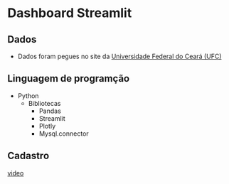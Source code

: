 # Dashboard Streamlit

## Dados
   * Dados foram pegues no site da [Universidade Federal do Ceará (UFC)](https://dados.ufc.br/group/pessoas) 

## Linguagem de programção
* Python 
  * Bibliotecas
    * Pandas
    * Streamlit
    * Plotly
    * Mysql.connector

## Cadastro
[video]()
    
